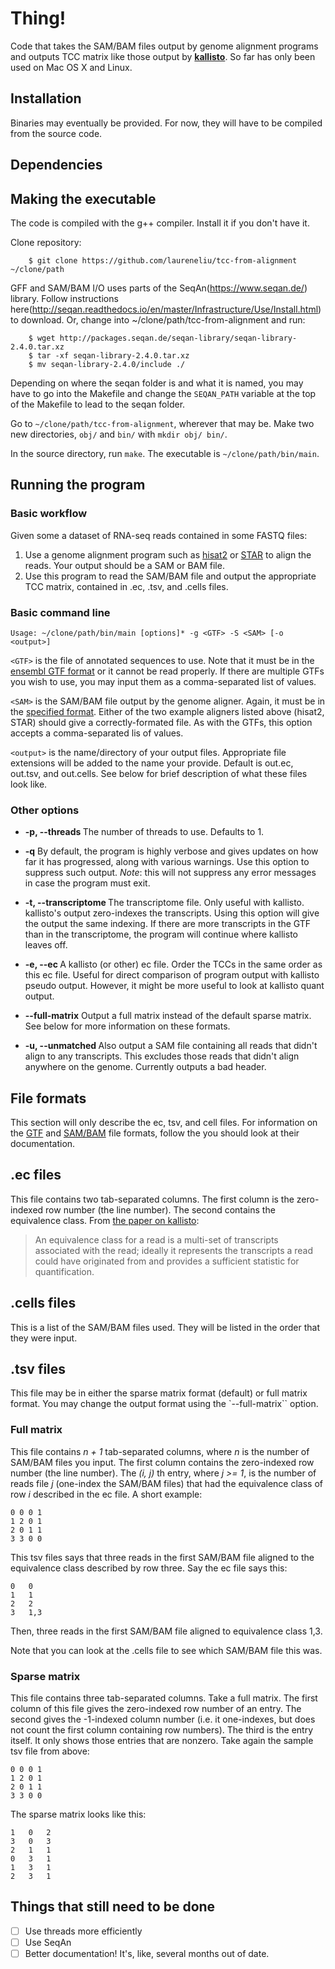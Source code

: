 # Thing!
Code that takes the SAM/BAM files output by genome alignment programs and
outputs TCC matrix like those output by [**kallisto**](https://pachterlab.github.io/kallisto/).
So far has only been used on Mac OS X and Linux.

## Installation
Binaries may eventually be provided. For now, they will have to be compiled from
the source code.

## Dependencies

## Making the executable
The code is compiled with the g++ compiler. Install it if you don't have it.

Clone repository:
```
    $ git clone https://github.com/laureneliu/tcc-from-alignment ~/clone/path
```

GFF and SAM/BAM I/O uses parts of the SeqAn(https://www.seqan.de/) library.
Follow instructions here(http://seqan.readthedocs.io/en/master/Infrastructure/Use/Install.html)
to download. Or, change into ~/clone/path/tcc-from-alignment and run:

```
    $ wget http://packages.seqan.de/seqan-library/seqan-library-2.4.0.tar.xz
    $ tar -xf seqan-library-2.4.0.tar.xz
    $ mv seqan-library-2.4.0/include ./
```

Depending on where the seqan folder is and what it is named, you may have to go
into the Makefile and change the `SEQAN_PATH` variable at the top of the
Makefile to lead to the seqan folder.

Go to `~/clone/path/tcc-from-alignment`, wherever that may be. Make two new
directories, `obj/` and `bin/` with `mkdir obj/ bin/`.

In the source directory, run `make`. The executable is `~/clone/path/bin/main`.

## Running the program
### Basic workflow
Given some a dataset of RNA-seq reads contained in some FASTQ files:
1. Use a genome alignment program such as [hisat2](https://ccb.jhu.edu/software/hisat2/manual.shtml)
or [STAR](https://github.com/alexdobin/STAR/) to align the reads. Your output
should be a SAM or BAM file.
1. Use this program to read the SAM/BAM file and output the appropriate TCC
matrix, contained in .ec, .tsv, and .cells files.

### Basic command line
```
Usage: ~/clone/path/bin/main [options]* -g <GTF> -S <SAM> [-o <output>]
```

`<GTF>` is the file of annotated sequences to use. Note that it must be in the
[ensembl GTF format](https://uswest.ensembl.org/info/website/upload/gff.html) or
it cannot be read properly. If there are multiple GTFs you wish to use, you may
input them as a comma-separated list of values.

`<SAM>` is the SAM/BAM file output by the genome aligner. Again, it must be in
the [specified format](https://samtools.github.io/hts-specs/SAMv1.pdf). Either
of the two example aligners listed above (hisat2, STAR) should give a
correctly-formated file. As with the GTFs, this option accepts a comma-separated
lis of values.

`<output>` is the name/directory of your output files. Appropriate file
extensions will be added to the name your provide. Default is out.ec, out.tsv,
and out.cells. See below for brief description of what these files look like.

### Other options
* **-p, --threads <int>** The number of threads to use. Defaults to 1.

* **-q** By default, the program is highly verbose and gives
updates on how far it has progressed, along with various warnings. Use this
option to suppress such output. _Note_: this will not suppress any error
messages in case the program must exit.

* **-t, --transcriptome <fa>** The transcriptome file. Only useful with
kallisto. kallisto's output zero-indexes the transcripts. Using this option will
give the output the same indexing. If there are more transcripts in the GTF than
in the transcriptome, the program will continue where kallisto leaves off.

* **-e, --ec <ec>** A kallisto (or other) ec file. Order the TCCs in the same
order as this ec file. Useful for direct comparison of program output with
kallisto pseudo output. However, it might be more useful to look at kallisto
quant output.

* **--full-matrix** Output a full matrix instead of the default sparse matrix.
See below for more information on these formats.

* **-u, --unmatched <SAM>** Also output a SAM file containing all reads that
didn't align to any transcripts. This excludes those reads that didn't align
anywhere on the genome. Currently outputs a bad header.

## File formats
This section will only describe the ec, tsv, and cell files. For information on
the [GTF](https://uswest.ensembl.org/info/website/upload/gff.html)
 and [SAM/BAM](https://samtools.github.io/hts-specs/SAMv1.pdf)
file formats, follow the you should look at their documentation.

## .ec files
This file contains two tab-separated columns. The first column is the
zero-indexed row number (the line number). The second contains the equivalence
class. From [the paper on kallisto](https://www.nature.com/articles/nbt.3519):

> An equivalence class for a read is a multi-set of transcripts associated with
> the read; ideally it represents the transcripts a read could have originated
> from and provides a sufficient statistic for quantification.

## .cells files
This is a list of the SAM/BAM files used. They will be listed in the order that
they were input.

## .tsv files
This file may be in either the sparse matrix format (default) or full matrix
format. You may change the output format using the `--full-matrix`` option.

### Full matrix
This file contains _n + 1_ tab-separated columns, where _n_ is the number of
SAM/BAM files you input. The first column contains the zero-indexed row number
(the line number). The _(i, j)_ th entry, where _j >= 1_, is the number of reads
file _j_ (one-index the SAM/BAM files) that had the equivalence class of row _i_
described in the ec file. A short example:
```
0 0 0 1
1 2 0 1
2 0 1 1
3 3 0 0
```
This tsv files says that three reads in the first SAM/BAM file aligned to the
equivalence class described by row three. Say the ec file says this:
```
0   0
1   1
2   2
3   1,3
```
Then, three reads in the first SAM/BAM file aligned to equivalence class 1,3.

Note that you can look at the .cells file to see which SAM/BAM file this was.

### Sparse matrix
This file contains three tab-separated columns. Take a full matrix. The first
column of this file gives the zero-indexed row number of an entry. The second
gives the -1-indexed column number (i.e. it one-indexes, but does not count the
first column containing row numbers). The third is the entry itself. It only
shows those entries that are nonzero. Take again the sample tsv file from above:
```
0 0 0 1
1 2 0 1
2 0 1 1
3 3 0 0
```
The sparse matrix looks like this:
```
1   0   2
3   0   3
2   1   1
0   3   1
1   3   1
2   3   1
```

## Things that still need to be done
- [ ] Use threads more efficiently
- [ ] Use SeqAn
- [ ] Better documentation! It's, like, several months out of date.
